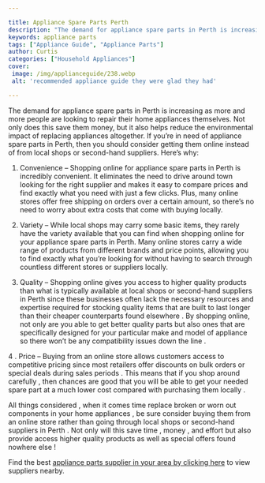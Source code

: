 ```yaml
---

title: Appliance Spare Parts Perth
description: "The demand for appliance spare parts in Perth is increasing as more and more people are looking to repair their home appliances th...learn about it in this post"
keywords: appliance parts
tags: ["Appliance Guide", "Appliance Parts"]
author: Curtis
categories: ["Household Appliances"]
cover: 
 image: /img/applianceguide/238.webp
 alt: 'recommended appliance guide they were glad they had'

---
```


The demand for appliance spare parts in Perth is increasing as more and more people are looking to repair their home appliances themselves. Not only does this save them money, but it also helps reduce the environmental impact of replacing appliances altogether. If you’re in need of appliance spare parts in Perth, then you should consider getting them online instead of from local shops or second-hand suppliers. Here’s why:

1. Convenience – Shopping online for appliance spare parts in Perth is incredibly convenient. It eliminates the need to drive around town looking for the right supplier and makes it easy to compare prices and find exactly what you need with just a few clicks. Plus, many online stores offer free shipping on orders over a certain amount, so there’s no need to worry about extra costs that come with buying locally.

2. Variety – While local shops may carry some basic items, they rarely have the variety available that you can find when shopping online for your appliance spare parts in Perth. Many online stores carry a wide range of products from different brands and price points, allowing you to find exactly what you’re looking for without having to search through countless different stores or suppliers locally. 

3. Quality – Shopping online gives you access to higher quality products than what is typically available at local shops or second-hand suppliers in Perth since these businesses often lack the necessary resources and expertise required for stocking quality items that are built to last longer than their cheaper counterparts found elsewhere . By shopping online, not only are you able to get better quality parts but also ones that are specifically designed for your particular make and model of appliance so there won’t be any compatibility issues down the line . 

4 . Price – Buying from an online store allows customers access to competitive pricing since most retailers offer discounts on bulk orders or special deals during sales periods . This means that if you shop around carefully , then chances are good that you will be able to get your needed spare part at a much lower cost compared with purchasing them locally . 

All things considered , when it comes time replace broken or worn out components in your home appliances , be sure consider buying them from an online store rather than going through local shops or second-hand suppliers in Perth . Not only will this save time , money , and effort but also provide access higher quality products as well as special offers found nowhere else !

Find the best <a href="/pages/appliance-parts-suppliers/">appliance parts supplier in your area by clicking here</a> to view suppliers nearby.
